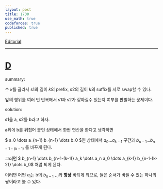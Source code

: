```yaml
---
layout: post
title: 1730
use_math: true
codeforces: true
published: true
---
```

[Editorial](https://codeforces.com/blog/entry/107293)

---
# [D](https://codeforces.com/contest/1730/problem/D)

summary:

수 $k$를 골라서 s1의 길이 $k$의 prefix, s2의 길이 $k$의 suffix를 서로 swap할 수 있다.

앞의 행위를 여러 번 반복해서 s1과 s2가 같아질수 있는지 여부를 판별하는 문제이다.

solution:

s1을 a, s2를 b라고 하자.

a뒤에 b를 뒤집어 붙인 상태에서 한번 연산을 한다고 생각하면

$ a_0 \dots a_{n-1} b_{n-1} \dots b_0 $인 상태에서 $a_0 \dots a_{k-1}$ 구간과 $b_{n-1} \dots b_{n-1-(k-1)}$ 를 바꾸게 된다.
 
그러면 $ b_{n-1} \dots b_{n-1-(k-1)} a_k \dots a_n a_0 \dots a_{k-1} b_{n-1-(k-2)} \dots b_0$ 처럼 되게 된다.

이러면 어떤 $a_i$는 b의 $b_{n-1-i}$와 **항상** 바뀌게 되므로, 둘은 순서가 바뀔 수 있는 하나의 쌍이라고 볼 수 있다.

